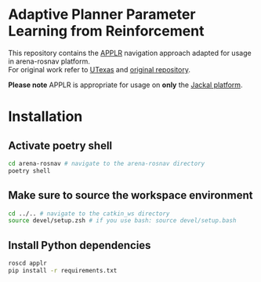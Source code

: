 # Adaptive Planner Parameter Learning from Reinforcement

This repository contains the [APPLR](https://www.cs.utexas.edu/~xiao/papers/applr.pdf) navigation approach adapted for usage in arena-rosnav platform.    
For original work refer to [UTexas](https://www.cs.utexas.edu/~xiao/Research/APPL/APPL.html#applr) and [original repository](https://github.com/Daffan/nav-competition-icra2022/tree/applr).  

**Please note** APPLR is appropriate for usage on **only** the [Jackal platform](https://clearpathrobotics.com/jackal-small-unmanned-ground-vehicle/).

# Installation

## Activate poetry shell
```bash
cd arena-rosnav # navigate to the arena-rosnav directory
poetry shell
```
## Make sure to source the workspace environment
```bash
cd ../.. # navigate to the catkin_ws directory
source devel/setup.zsh # if you use bash: source devel/setup.bash 
```
## Install Python dependencies
```bash
roscd applr
pip install -r requirements.txt
```
